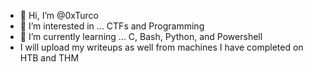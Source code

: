 - 👋 Hi, I’m @0xTurco
- 👀 I’m interested in ... CTFs and Programming
- 🌱 I’m currently learning ... C, Bash, Python, and Powershell
- I will upload my writeups as well from machines I have completed on HTB and THM 


<!---
0xTurco/0xTurco is a ✨ special ✨ repository because its `README.md` (this file) appears on your GitHub profile.
You can click the Preview link to take a look at your changes.
--->
